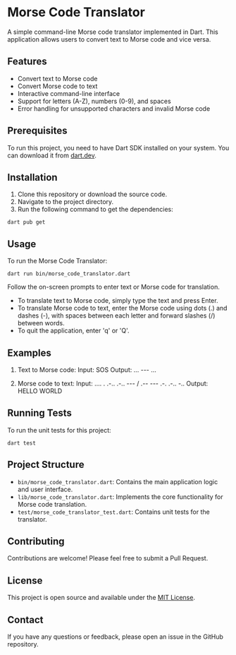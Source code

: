 # Morse Code Translator

A simple command-line Morse code translator implemented in Dart. This application allows users to convert text to Morse code and vice versa.

## Features

- Convert text to Morse code
- Convert Morse code to text
- Interactive command-line interface
- Support for letters (A-Z), numbers (0-9), and spaces
- Error handling for unsupported characters and invalid Morse code

## Prerequisites

To run this project, you need to have Dart SDK installed on your system. You can download it from [dart.dev](https://dart.dev/get-dart).

## Installation

1. Clone this repository or download the source code.
2. Navigate to the project directory.
3. Run the following command to get the dependencies:

```
dart pub get
```

## Usage

To run the Morse Code Translator:

```
dart run bin/morse_code_translator.dart
```

Follow the on-screen prompts to enter text or Morse code for translation.

- To translate text to Morse code, simply type the text and press Enter.
- To translate Morse code to text, enter the Morse code using dots (.) and dashes (-), with spaces between each letter and forward slashes (/) between words.
- To quit the application, enter 'q' or 'Q'.

## Examples

1. Text to Morse code:
   Input: SOS
   Output: ... --- ...

2. Morse code to text:
   Input: .... . .-.. .-.. --- / .-- --- .-. .-.. -..
   Output: HELLO WORLD

## Running Tests

To run the unit tests for this project:

```
dart test
```

## Project Structure

- `bin/morse_code_translator.dart`: Contains the main application logic and user interface.
- `lib/morse_code_translator.dart`: Implements the core functionality for Morse code translation.
- `test/morse_code_translator_test.dart`: Contains unit tests for the translator.

## Contributing

Contributions are welcome! Please feel free to submit a Pull Request.

## License

This project is open source and available under the [MIT License](https://github.com/Qharny/MicroLang/blob/main/licence).

## Contact

If you have any questions or feedback, please open an issue in the GitHub repository.